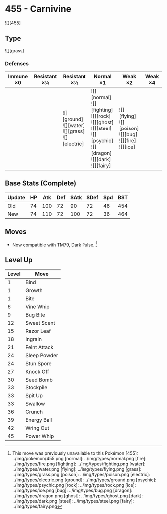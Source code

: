 # 455 - Carnivine
![][455]

## Type

![][grass]

### Defenses

Immune ×0 | Resistant ×¼ | Resistant ×½                                                    | Normal ×1                                                                                                                                   | Weak ×2                                                                 | Weak ×4 | 
---       | ---          | ---                                                             | ---                                                                                                                                         | ---                                                                     | ---     | 
          |              | ![][ground]<br> ![][water]<br> ![][grass]<br> ![][electric]<br> | ![][normal]<br> ![][fighting]<br> ![][rock]<br> ![][ghost]<br> ![][steel]<br> ![][psychic]<br> ![][dragon]<br> ![][dark]<br> ![][fairy]<br> | ![][flying]<br> ![][poison]<br> ![][bug]<br> ![][fire]<br> ![][ice]<br> |         | 

## Base Stats (Complete)

Update | HP  | Atk | Def | SAtk | SDef | Spd | BST | 
---    | --- | --- | --- | ---  | ---  | --- | --- | 
Old    | 74  | 100 | 72  | 90   | 72   | 46  | 454 | 
New    | 74  | 110 | 72  | 100  | 72   | 36  | 464 | 

## Moves

 - Now compatible with TM79, Dark Pulse. [^1]

## Level Up

Level | Move         | 
---   | ---          | 
1     | Bind         | 
1     | Growth       | 
1     | Bite         | 
6     | Vine Whip    | 
9     | Bug Bite     | 
12    | Sweet Scent  | 
15    | Razor Leaf   | 
18    | Ingrain      | 
21    | Feint Attack | 
24    | Sleep Powder | 
24    | Stun Spore   | 
27    | Knock Off    | 
30    | Seed Bomb    | 
33    | Stockpile    | 
33    | Spit Up      | 
33    | Swallow      | 
36    | Crunch       | 
39    | Energy Ball  | 
42    | Wring Out    | 
45    | Power Whip   | 

[^1]: This move was previously unavailable to this Pokémon
[455]: ../img/pokemon/455.png
[normal]: ../img/types/normal.png
[fire]: ../img/types/fire.png
[fighting]: ../img/types/fighting.png
[water]: ../img/types/water.png
[flying]: ../img/types/flying.png
[grass]: ../img/types/grass.png
[poison]: ../img/types/poison.png
[electric]: ../img/types/electric.png
[ground]: ../img/types/ground.png
[psychic]: ../img/types/psychic.png
[rock]: ../img/types/rock.png
[ice]: ../img/types/ice.png
[bug]: ../img/types/bug.png
[dragon]: ../img/types/dragon.png
[ghost]: ../img/types/ghost.png
[dark]: ../img/types/dark.png
[steel]: ../img/types/steel.png
[fairy]: ../img/types/fairy.png
